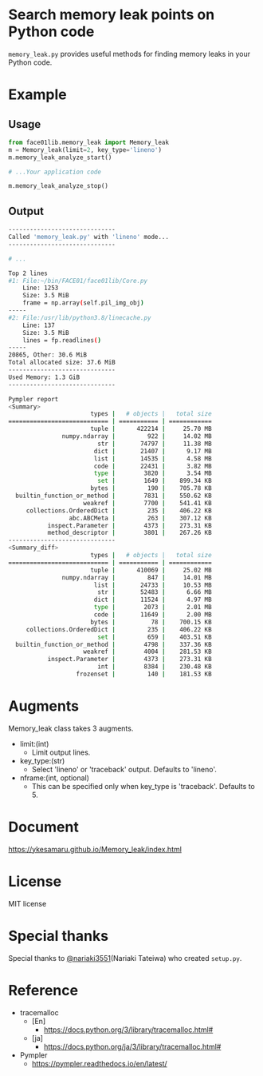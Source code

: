 # Search memory leak points on Python code
`memory_leak.py` provides useful methods for finding memory leaks in your Python code.

# Example
## Usage
```python
from face01lib.memory_leak import Memory_leak
m = Memory_leak(limit=2, key_type='lineno')
m.memory_leak_analyze_start()

# ...Your application code

m.memory_leak_analyze_stop()
```
## Output
```bash
------------------------------
Called 'memory_leak.py' with 'lineno' mode...
------------------------------

# ...

Top 2 lines
#1: File:~/bin/FACE01/face01lib/Core.py
    Line: 1253
    Size: 3.5 MiB
    frame = np.array(self.pil_img_obj)
-----
#2: File:/usr/lib/python3.8/linecache.py
    Line: 137
    Size: 3.5 MiB
    lines = fp.readlines()
-----
20865, Other: 30.6 MiB
Total allocated size: 37.6 MiB
------------------------------
Used Memory: 1.3 GiB
------------------------------

Pympler report
<Summary>
                       types |   # objects |   total size
============================ | =========== | ============
                       tuple |      422214 |     25.70 MB
               numpy.ndarray |         922 |     14.02 MB
                         str |       74797 |     11.38 MB
                        dict |       21407 |      9.17 MB
                        list |       14535 |      4.58 MB
                        code |       22431 |      3.82 MB
                        type |        3820 |      3.54 MB
                         set |        1649 |    899.34 KB
                       bytes |         190 |    705.78 KB
  builtin_function_or_method |        7831 |    550.62 KB
                     weakref |        7700 |    541.41 KB
     collections.OrderedDict |         235 |    406.22 KB
                 abc.ABCMeta |         263 |    307.12 KB
           inspect.Parameter |        4373 |    273.31 KB
           method_descriptor |        3801 |    267.26 KB
------------------------------
<Summary_diff>
                       types |   # objects |   total size
============================ | =========== | ============
                       tuple |      410069 |     25.02 MB
               numpy.ndarray |         847 |     14.01 MB
                        list |       24733 |     10.53 MB
                         str |       52483 |      6.66 MB
                        dict |       11524 |      4.97 MB
                        type |        2073 |      2.01 MB
                        code |       11649 |      2.00 MB
                       bytes |          78 |    700.15 KB
     collections.OrderedDict |         235 |    406.22 KB
                         set |         659 |    403.51 KB
  builtin_function_or_method |        4798 |    337.36 KB
                     weakref |        4004 |    281.53 KB
           inspect.Parameter |        4373 |    273.31 KB
                         int |        8384 |    230.48 KB
                   frozenset |         140 |    181.53 KB
```

# Augments
Memory_leak class takes 3 augments.
- limit:(int)
  - Limit output lines.
- key_type:(str)
  - Select 'lineno' or 'traceback' output. Defaults to 'lineno'.
- nframe:(int, optional)
  - This can be specified only when key_type is 'traceback'. Defaults to 5.

# Document
https://ykesamaru.github.io/Memory_leak/index.html

# License
MIT license

# Special thanks
Special thanks to [@nariaki3551](https://github.com/nariaki3551)(Nariaki Tateiwa) who created `setup.py`.

# Reference
- tracemalloc
    - [En]
        - https://docs.python.org/3/library/tracemalloc.html#
    - [ja]
        - https://docs.python.org/ja/3/library/tracemalloc.html#
- Pympler
    - https://pympler.readthedocs.io/en/latest/